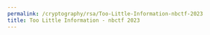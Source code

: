 ```yaml
---
permalink: /cryptography/rsa/Too-Little-Information-nbctf-2023
title: Too Little Information - nbctf 2023
---
```


